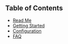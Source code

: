 ## Table of Contents

* [Read Me](/README.md)
* [Getting Started](/docs/getting-started.md)
* [Configuration](/docs/configuration.md)
* [FAQ](/docs/FAQ.md)
